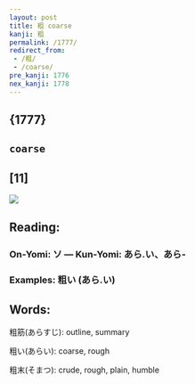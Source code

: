 ```yaml
---
layout: post
title: 粗 coarse
kanji: 粗
permalink: /1777/
redirect_from:
 - /粗/
 - /coarse/
pre_kanji: 1776
nex_kanji: 1778
---
```


## {1777}

## `coarse`

## [11]

<div class="stroke"><img src="E7B297.png" /></div>

## Reading:

### On-Yomi: ソ &mdash; Kun-Yomi: あら.い、あら-

### Examples: 粗い (あら.い)

## Words:

粗筋(あらすじ): outline, summary

粗い(あらい): coarse, rough

粗末(そまつ): crude, rough, plain, humble
